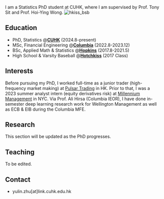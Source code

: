 I am a Statistics PhD student at CUHK, where I am supervised by Prof. Tony Sit and Prof. Hoi-Ying Wong. 
![hkiss_bsb](https://github.com/user-attachments/assets/260b3119-e448-42fa-9baf-4e7fac654dd5)

## Education 
- PhD, Statistics @[**CUHK**](https://www.cuhk.edu.hk/english/index.html) (2024.8-present)
- MSc, Financial Engineering @[**Columbia**](https://www.columbia.edu) (2022.8-2023.12)
- BSc, Applied Math & Statistics @[**Hopkins**](https://www.jhu.edu) (2017.8-2021.5)
- High School & Varsity Baseball @[**Hotchkiss**](https://www.hotchkiss.org/) (2017 Class)

## Interests
Before pursuing my PhD, I worked full-time as a junior trader (high-frequency market making) at [Pulsar Trading](https://www.pulsar.com) in HK. Prior to that, I was a 2023 summer analyst intern (equity derivatives risk) at [Millennium Management](https://www.mlp.com) in NYC. Via Prof. Ali Hirsa (Columbia IEOR), I have done in-semester deep learning research work for Wellington Management as well as ECB & EIB during the Columbia MFE. 

## Research 
This section will be updated as the PhD progresses. 

## Teaching
To be edited.

## Contact
- yulin.zhu[at]link.cuhk.edu.hk

